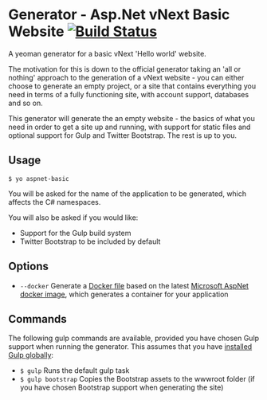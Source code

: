 # Generator - Asp.Net vNext Basic Website [![Build Status](https://travis-ci.org/elkdanger/generator-aspnet-basic.svg?branch=master)](https://travis-ci.org/elkdanger/generator-aspnet-basic)
A yeoman generator for a basic vNext 'Hello world' website.

The motivation for this is down to the official generator taking an 'all or nothing' approach to the generation of a vNext website - you can either choose to generate an empty project, or a site that contains everything you need in terms of a fully functioning site, with account support, databases and so on.

This generator will generate the an empty website - the basics of what you need in order to get a site up and running, with support for static files and optional support for Gulp and Twitter Bootstrap. The rest is up to you.

## Usage
    $ yo aspnet-basic

You will be asked for the name of the application to be generated, which affects the C# namespaces.

You will also be asked if you would like:

- Support for the Gulp build system
- Twitter Bootstrap to be included by default

## Options

- `--docker` Generate a [Docker file][2] based on the latest [Microsoft AspNet docker image][3], which generates a container for your application

## Commands

The following gulp commands are available, provided you have chosen Gulp support when running the generator. This assumes that you have [installed Gulp globally][1]:

- `$ gulp` Runs the default gulp task
- `$ gulp bootstrap` Copies the Bootstrap assets to the wwwroot folder (if you have chosen Bootstrap support when generating the site)

[1]: https://github.com/gulpjs/gulp/blob/master/docs/getting-started.md
[2]: https://www.docker.com/
[3]: https://registry.hub.docker.com/u/microsoft/aspnet/